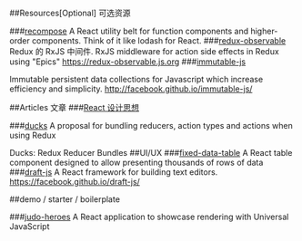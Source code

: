 #
##Resources[Optional] 可选资源

###[recompose](https://github.com/acdlite/recompose)
 A React utility belt for function components and higher-order components. Think of it like lodash for React.
###[redux-observable ](https://github.com/redux-observable/redux-observable)
Redux 的 RxJS 中间件.
RxJS middleware for action side effects in Redux using "Epics" <https://redux-observable.js.org>
###[immutable-js](https://github.com/facebook/immutable-js/)

Immutable persistent data collections for Javascript which increase efficiency and simplicity. http://facebook.github.io/immutable-js/

##Articles  文章
###[React 设计思想](https://github.com/react-guide/react-basic)

###[ducks](https://github.com/erikras/ducks-modular-redux)
A proposal for bundling reducers, action types and actions when using Redux

  Ducks: Redux Reducer Bundles
##UI/UX
###[fixed-data-table](https://github.com/facebook/fixed-data-table)
A React table component designed to allow presenting thousands of rows of data
###[draft-js](https://github.com/facebook/draft-js)
A React framework for building text editors. https://facebook.github.io/draft-js/


##demo / starter / boilerplate


###[judo-heroes](https://github.com/lmammino/judo-heroes)
A React application to showcase rendering with Universal JavaScript






